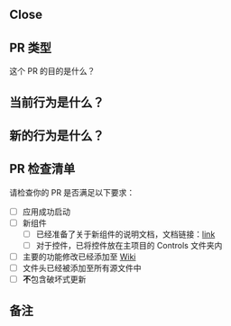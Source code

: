<!-- 🚨 请不要跳过或删除下面的信息，它们都是评估与测试所需的信息，完整填写有助于更快通过评审 🚨 -->

<!-- 👉 一个 PR 最好只解决一个 Issue，除非这些问题彼此关联 -->

<!-- 📝 请始终打开 PR 中的 `☑️ Allow edits by maintainers` 按钮，哔哩使用了较为严格的项目模板，维护者可以帮助你修改一些细微的错误或者格式问题 🎉 -->

## Close

<!-- 在上面的 `Close` 标题后添加要修复的 Issue 编号，比如 “Close #1234”，这样在 PR 合并后可以直接关闭 Issue -->

<!-- 在此添加对修复的问题或添加的功能的简要描述 -->

## PR 类型

这个 PR 的目的是什么？

<!-- 请取消对应类型的注释 -->

<!-- - Bug 修复 -->
<!-- - 功能 -->
<!-- - 代码样式更新 -->
<!-- - 重构 （没有功能修改，没有 API 更新） -->
<!-- - Build 或 CI 更新 -->
<!-- - 文档内容更新 -->
<!-- - 其他，请描述内容： -->

## 当前行为是什么？

<!-- 请描述应用在你修复之前的行为，或者添加 Issue 链接 -->

## 新的行为是什么？

<!-- 描述你解决了什么问题，现在的行为是什么 -->

## PR 检查清单

请检查你的 PR 是否满足以下要求：<!-- 删除掉那些不适用于当前 PR 的内容 -->

- [ ] 应用成功启动
- [ ] 新组件
  - [ ] 已经准备了关于新组件的说明文档，文档链接：[link]()
  - [ ] 对于控件，已将控件放在主项目的 Controls 文件夹内
- [ ] 主要的功能修改已经添加至 [Wiki](https://github.com/Richasy/Bili.Uwp/wiki)
- [ ] 文件头已经被添加至所有源文件中
- [ ] **不**包含破坏式更新

<!-- 如果这个 PR 包含破坏式更新，请在下面描述对现有应用的影响以及如何适应新变化 -->

## 备注

<!-- 请添加任何你认为有帮助的信息 -->
